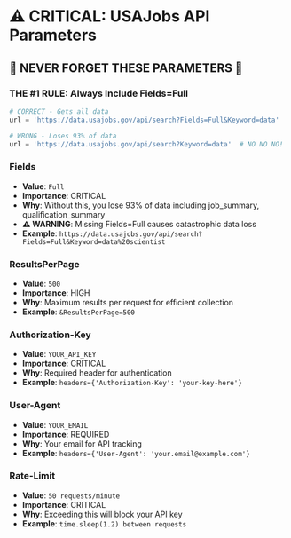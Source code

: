 # ⚠️ CRITICAL: USAJobs API Parameters

## 🚨 NEVER FORGET THESE PARAMETERS 🚨

### THE #1 RULE: Always Include Fields=Full

```python
# CORRECT - Gets all data
url = 'https://data.usajobs.gov/api/search?Fields=Full&Keyword=data'

# WRONG - Loses 93% of data
url = 'https://data.usajobs.gov/api/search?Keyword=data'  # NO NO NO!
```

### Fields
- **Value**: `Full`
- **Importance**: CRITICAL
- **Why**: Without this, you lose 93% of data including job_summary, qualification_summary
- **⚠️ WARNING**: Missing Fields=Full causes catastrophic data loss
- **Example**: `https://data.usajobs.gov/api/search?Fields=Full&Keyword=data%20scientist`

### ResultsPerPage
- **Value**: `500`
- **Importance**: HIGH
- **Why**: Maximum results per request for efficient collection
- **Example**: `&ResultsPerPage=500`

### Authorization-Key
- **Value**: `YOUR_API_KEY`
- **Importance**: CRITICAL
- **Why**: Required header for authentication
- **Example**: `headers={'Authorization-Key': 'your-key-here'}`

### User-Agent
- **Value**: `YOUR_EMAIL`
- **Importance**: REQUIRED
- **Why**: Your email for API tracking
- **Example**: `headers={'User-Agent': 'your.email@example.com'}`

### Rate-Limit
- **Value**: `50 requests/minute`
- **Importance**: CRITICAL
- **Why**: Exceeding this will block your API key
- **Example**: `time.sleep(1.2) between requests`

